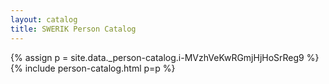 ```yaml
---
layout: catalog
title: SWERIK Person Catalog
---
```

{% assign p = site.data._person-catalog.i-MVzhVeKwRGmjHjHoSrReg9 %}
{% include person-catalog.html p=p %}

